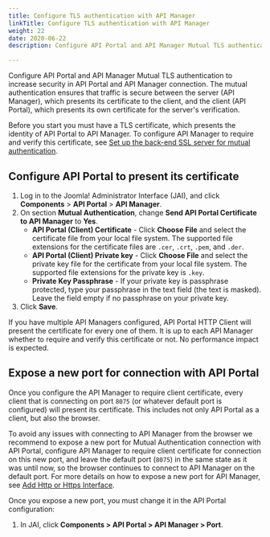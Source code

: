 ```yaml
---
title: Configure TLS authentication with API Manager
linkTitle: Configure TLS authentication with API Manager
weight: 22
date: 2020-06-22
description: Configure API Portal and API Manager Mutual TLS authentication to increase the level of security of your API Portal.

---
```

Configure API Portal and API Manager Mutual TLS authentication to increase security in API Portal and API Manager connection. The mutual authentication ensures that traffic is secure between the server (API Manager), which presents its certificate to the client, and the client (API Portal), which presents its own certificate for the server's verification.

Before you start you must have a TLS certificate, which presents the identity of API Portal to API Manager. To configure API Manager to require and verify this certificate, see [Set up the back-end SSL server for mutual authentication](/docs/apim_administration/apimgr_admin/api_mgmt_custom_policies/#set-up-the-back-end-ssl-server-for-mutual-authentication).

## Configure API Portal to present its certificate

1. Log in to the Joomla! Administrator Interface (JAI), and click **Components** > **API Portal** > **API Manager**.
2. On section **Mutual Authentication**, change **Send API Portal Certificate to API Manager** to **Yes**.
    * **API Portal (Client) Certificate** - Click **Choose File** and select the certificate file from your local file system. The supported file extensions for the certificate files are `.cer`, `.crt`, `.pem`, and `.der`.
    * **API Portal (Client) Private key** - Click **Choose File** and select the private key file for the certificate from your local file system. The supported file extensions for the private key is `.key`.
    * **Private Key Passphrase** - If your private key is passphrase protected, type your passphrase in the text field (the text is masked). Leave the field empty if no passphrase on your private key.
3. Click **Save**.

If you have multiple API Managers configured, API Portal HTTP Client will present the certificate for every one of them. It is up to each API Manager whether to require and verify this certificate or not. No performance impact is expected.

## Expose a new port for connection with API Portal

Once you configure the API Manager to require client certificate, every client that is connecting on port `8075` (or whatever default port is configured) will present its certificate. This includes not only API Portal as a client, but also the browser.

To avoid any issues with connecting to API Manager from the browser we recommend to expose a new port for Mutual Authentication connection with API Portal, configure API Manager to require client certificate for connection on this new port, and leave the default port (`8075`) in the same state as it was until now, so the browser continues to connect to API Manager on the default port. For more details on how to expose a new port for API Manager, see [Add Http or Https Interface](/docs/apim_policydev/apigw_gw_instances/general_services/#http-and-https-interfaces).

Once you expose a new port, you must change it in the API Portal configuration:

1. In JAI, click **Components > API Portal > API Manager > Port**.
